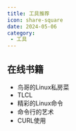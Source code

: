 ```yaml
---
title: 工具推荐
icon: share-square
date: 2024-05-06
category:
 - 工具
---
```


<!-- more -->

## 在线书籍

- 鸟哥的Linux私房菜[](http://cn.linux.vbird.org/linux_basic/linux_basic.php)
- TLCL[](http://billie66.github.io/TLCL/book/)
- 精彩的Linux命令[](https://www.cnblogs.com/nineep/p/6795650.html)
- 命令行的艺术[](https://github.com/jlevy/the-art-of-command-line/blob/master/README-zh.md)
- CURL使用[](https://everything.curl.dev/)

